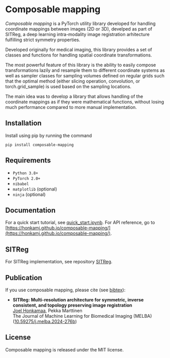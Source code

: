 # Composable mapping

*Composable mapping* is a PyTorch utility library developed for handling
coordinate mappings between images (2D or 3D), develped as part of SITReg, a
deep learning intra-modality image registration arhitecture fulfilling strict
symmetry properties.

Developed originally for medical imaging, this library provides a set of classes
and functions for handling spatial coordinate transformations.

The most powerful feature of this library is the ability to easily compose
transformations lazily and resample them to different coordinate systems as well
as sampler classes for sampling volumes defined on regular grids such that the
optimal method (either slicing operation, convolution, or torch.grid_sample) is
used based on the sampling locations.

The main idea was to develop a library that allows handling of the coordinate
mappings as if they were mathematical functions, without losing much performance
compared to more manual implementation.

## Installation

Install using pip by running the command

    pip install composable-mapping

## Requirements

- `Python 3.8+`
- `PyTorch 2.0+`
- `nibabel`
- `matplotlib` (optional)
- `ninja` (optional)

## Documentation

For a quick start tutorial, see [quick_start.ipynb](tutorials/quick_start.ipynb). For API reference, go to [https://honkamj.github.io/composable-mapping/](https://honkamj.github.io/composable-mapping/).

## SITReg

For SITReg implementation, see repository [SITReg](https://github.com/honkamj/SITReg).

## Publication

If you use composable mapping, please cite (see [bibtex](citations.bib)):

- **SITReg: Multi-resolution architecture for symmetric, inverse consistent, and topology preserving image registration**  
[Joel Honkamaa](https://github.com/honkamj "Joel Honkamaa"), Pekka Marttinen  
The Journal of Machine Learning for Biomedical Imaging (MELBA) ([10.59275/j.melba.2024-276b](https://doi.org/10.59275/j.melba.2024-276b "10.59275/j.melba.2024-276b"))

## License

Composable mapping is released under the MIT license.
